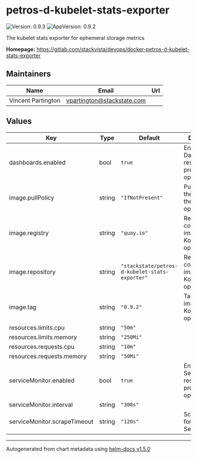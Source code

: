 # petros-d-kubelet-stats-exporter

![Version: 0.9.3](https://img.shields.io/badge/Version-0.9.3-informational?style=flat-square) ![AppVersion: 0.9.2](https://img.shields.io/badge/AppVersion-0.9.2-informational?style=flat-square)

The kubelet stats exporter for ephemeral storage metrics

**Homepage:** <https://gitlab.com/stackvista/devops/docker-petros-d-kubelet-stats-exporter>

## Maintainers

| Name | Email | Url |
| ---- | ------ | --- |
| Vincent Partington | vpartington@stackstate.com |  |

## Values

| Key | Type | Default | Description |
|-----|------|---------|-------------|
| dashboards.enabled | bool | `true` | Enables Dashboard resource for prometheus-operator |
| image.pullPolicy | string | `"IfNotPresent"` | Pull policy for the image for the Kommoner operator |
| image.registry | string | `"quay.io"` | Registry containing the image for the Kommoner operator |
| image.repository | string | `"stackstate/petros-d-kubelet-stats-exporter"` | Repository containing the image for the Kommoner operator |
| image.tag | string | `"0.9.2"` | Tag of the image for the Kommoner operator |
| resources.limits.cpu | string | `"50m"` |  |
| resources.limits.memory | string | `"250Mi"` |  |
| resources.requests.cpu | string | `"10m"` |  |
| resources.requests.memory | string | `"50Mi"` |  |
| serviceMonitor.enabled | bool | `true` | Enables ServiceMonitor resource for prometheus-operator |
| serviceMonitor.interval | string | `"300s"` |  |
| serviceMonitor.scrapeTimeout | string | `"120s"` | Scrape timeout for the ServiceMonitor |

----------------------------------------------
Autogenerated from chart metadata using [helm-docs v1.5.0](https://github.com/norwoodj/helm-docs/releases/v1.5.0)
